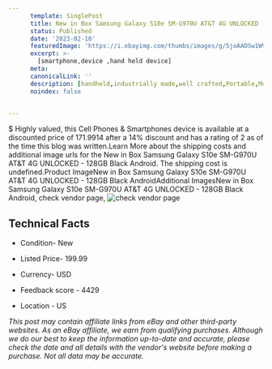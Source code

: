 ```yaml
---
      template: SinglePost
      title: New in Box Samsung Galaxy S10e SM-G970U AT&T 4G UNLOCKED - 128GB Black Android
      status: Published
      date: '2023-02-10'
      featuredImage: 'https://i.ebayimg.com/thumbs/images/g/5joAAOSw1WVj0Fci/s-l225.jpg'
      excerpt: >-
        [smartphone,device ,hand held device]
      meta:
      canonicalLink: ''
      description: [handheld,industrially made,well crafted,Portable,Mobile,Compact,Convenient,Lightweight,Maneuverable,Man-portable,Miniature,Carriable,Hand-held,Light,Holdable,Transportable,Mobile device,Pocket-sized,On-the-go,Wireless,Cordless,Compact size,Convenient size, smartphone,device ,hand held device]
      noindex: false

        
---
```

$
    Highly valued, this Cell Phones & Smartphones device is available at a discounted price of 171.9914 after a 14% discount and has a rating of 2 as of the time this blog was written.Learn More about the shipping costs and additional image urls for the New in Box Samsung Galaxy S10e SM-G970U AT&T 4G UNLOCKED - 128GB Black Android. The shipping cost is undefined.Product ImageNew in Box Samsung Galaxy S10e SM-G970U AT&T 4G UNLOCKED - 128GB Black AndroidAdditional ImagesNew in Box Samsung Galaxy S10e SM-G970U AT&T 4G UNLOCKED - 128GB Black Android, check vendor page, ![check vendor page](https://origin-galleryplus.ebayimg.com/ws/web/185749765600_2_0_1/225x225.jpg,https://origin-galleryplus.ebayimg.com/ws/web/185749765600_3_0_1/225x225.jpg,https://origin-galleryplus.ebayimg.com/ws/web/185749765600_4_0_1/225x225.jpg)
    
    

 ## Technical Facts 



     
      

 - Condition- New 


      

 - Listed Price- 199.99 


      

 - Currency- USD 


      

 - Feedback score - 4429 


      

 - Location - US 


      
      

 *_This post may contain affiliate links from eBay and other third-party websites. As an eBay affiliate, we earn from qualifying purchases. Although we do our best to keep the information up-to-date and accurate, please check the date and all details with the vendor's website before making a purchase. Not all data may be accurate._*



    
    
    
    
    
